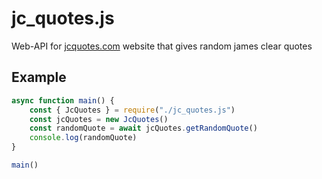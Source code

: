 # jc_quotes.js
Web-API for [jcquotes.com](https://www.jcquotes.com) website that gives random james clear quotes

## Example
```JavaScript
async function main() {
	const { JcQuotes } = require("./jc_quotes.js")
	const jcQuotes = new JcQuotes()
	const randomQuote = await jcQuotes.getRandomQuote()
	console.log(randomQuote)
}

main()
```
